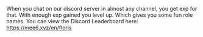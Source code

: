 When you chat on our discord server in almost any channel, you get exp for that.  With enough exp gained you level up. Which gives you some fun role names. You can view the Discord Leaderboard here: https://mee6.xyz/en/floris